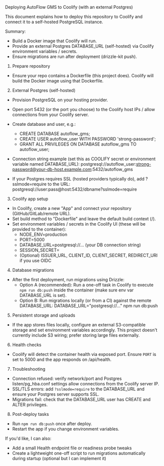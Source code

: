 Deploying AutoFlow GMS to Coolify (with an external Postgres)

This document explains how to deploy this repository to Coolify and connect it to a self-hosted PostgreSQL instance.

Summary:
- Build a Docker image that Coolify will run.
- Provide an external Postgres DATABASE_URL (self-hosted) via Coolify environment variables / secrets.
- Ensure migrations are run after deployment (drizzle-kit push).

1) Prepare repository
- Ensure your repo contains a Dockerfile (this project does). Coolify will build the Docker image using that Dockerfile.

2) External Postgres (self-hosted)
- Provision PostgreSQL on your hosting provider.
- Open port 5432 (or the port you choose) to the Coolify host IPs / allow connections from your Coolify server.
- Create database and user, e.g.:
  - CREATE DATABASE autoflow_gms;
  - CREATE USER autoflow_user WITH PASSWORD 'strong-password';
  - GRANT ALL PRIVILEGES ON DATABASE autoflow_gms TO autoflow_user;

- Connection string example (set this as COOLIFY secret or environment variable named DATABASE_URL):
  postgresql://autoflow_user:strong-password@your-db-host.example.com:5432/autoflow_gms

- If your Postgres requires SSL (hosted providers typically do), add ?sslmode=require to the URL:
  postgresql://user:pass@host:5432/dbname?sslmode=require

3) Coolify app setup
- In Coolify, create a new "App" and connect your repository (GitHub/GitLab/remote URL).
- Set build method to "Dockerfile" and leave the default build context (/).
- Set environment variables / secrets in the Coolify UI (these will be provided to the container):
  - NODE_ENV=production
  - PORT=5000
  - DATABASE_URL=postgresql://... (your DB connection string)
  - SESSION_SECRET=<strong-random-string>
  - (Optional) ISSUER_URL, CLIENT_ID, CLIENT_SECRET, REDIRECT_URI if you use OIDC

4) Database migrations
- After the first deployment, run migrations using Drizzle:
  - Option A (recommended): Run a one-off task in Coolify to execute `npm run db:push` inside the container (make sure env var DATABASE_URL is set).
  - Option B: Run migrations locally (or from a CI) against the remote DATABASE_URL:
      DATABASE_URL="postgresql://..." npm run db:push

5) Persistent storage and uploads
- If the app stores files locally, configure an external S3-compatible storage and set environment variables accordingly. This project doesn't currently include S3 wiring; prefer storing large files externally.

6) Health checks
- Coolify will detect the container health via exposed port. Ensure `PORT` is set to 5000 and the app responds on /api/health.

7) Troubleshooting
- Connection refused: verify network/port and Postgres listen/pg_hba.conf settings allow connections from the Coolify server IP.
- SSL/TLS errors: add `?sslmode=require` to the DATABASE_URL and ensure your Postgres server supports SSL.
- Migrations fail: check that the DATABASE_URL user has CREATE and ALTER privileges.

8) Post-deploy tasks
- Run `npm run db:push` once after deploy.
- Restart the app if you change environment variables.

If you'd like, I can also:
- Add a small Health endpoint file or readiness probe tweaks
- Create a lightweight one-off script to run migrations automatically during startup (optional but I can implement it)

